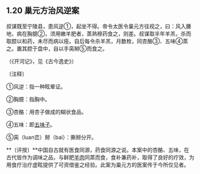 ## 1.20  巢元方治风逆案

叔谋既至宁陵县，患风逆①，起坐不得。帝令太医令巢元方往视之，曰：风入腠地，病在胸臆②，须用嫩羊肥者，蒸熟穆药食之，则差。叔谋取半年羊羔，杀而取腔以和药，未尽而病以痊。自后每令杀羊羔，月数枚，同杏酪③、五味④蒸之。置其腔于盘中，自以手脔掰⑤而食之。

（《开河记》，见《古今逸史》）

〔注释〕

①风逆：指一种眩晕证。

②胸臆：指胸中。

③杏酪：用杏子做成的糊状食品。

④五味：即[五味子](https://www.gmzyjc.com/read/bc/bc18-0.0.2.0.0.md)。

⑤脔（luan峦）掰（bai）：撕掰分开。

**〔评按〕**中国自古就有医食同源，药食同源之说。本案中的杏酪、五味，在古代皆作为调味之品，与鲜肥[羊肉](https://www.gmzyjc.com/read/bc/bc17-0.2.22.0.0.md)同蒸而食，食补兼药补，取得了良好的疗效，为用食疗治疗虚眩提供了可资借鉴之经验。此案为巢元方的医案传于今所仅见者。
